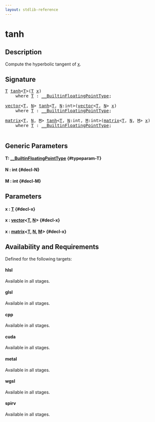 ```yaml
---
layout: stdlib-reference
---
```


# tanh

## Description

Compute the hyperbolic tangent of <span class='code'><a href="/stdlib-reference/global-decls/tanh#decl-x" class="code_param">x</a></span>.




## Signature 

<pre>
<a href="/stdlib-reference/global-decls/tanh#typeparam-T" class="code_type">T</a> <a href="/stdlib-reference/global-decls/tanh">tanh</a>&lt;<a href="/stdlib-reference/global-decls/tanh#typeparam-T" class="code_type">T</a>&gt;(<a href="/stdlib-reference/global-decls/tanh#typeparam-T" class="code_type">T</a> <a href="/stdlib-reference/global-decls/tanh#decl-x" class="code_param">x</a>)
    <span class='code_keyword'>where</span> <a href="/stdlib-reference/global-decls/tanh#typeparam-T" class="code_type">T</a> : <a href="/stdlib-reference/interfaces/BuiltinFloatingPointType/index" class="code_type">__BuiltinFloatingPointType</a>;

<a href="/stdlib-reference/types/vector/index" class="code_type">vector</a>&lt;<a href="/stdlib-reference/global-decls/tanh#typeparam-T" class="code_type">T</a>, <a href="/stdlib-reference/global-decls/tanh#decl-N" class="code_var">N</a>&gt; <a href="/stdlib-reference/global-decls/tanh">tanh</a>&lt;<a href="/stdlib-reference/global-decls/tanh#typeparam-T" class="code_type">T</a>, <a href="/stdlib-reference/global-decls/tanh#decl-N" class="code_var">N</a>:<span class="code_keyword">int</span>&gt;(<a href="/stdlib-reference/types/vector/index" class="code_type">vector</a>&lt;<a href="/stdlib-reference/global-decls/tanh#typeparam-T" class="code_type">T</a>, <a href="/stdlib-reference/global-decls/tanh#decl-N" class="code_var">N</a>&gt; <a href="/stdlib-reference/global-decls/tanh#decl-x" class="code_param">x</a>)
    <span class='code_keyword'>where</span> <a href="/stdlib-reference/global-decls/tanh#typeparam-T" class="code_type">T</a> : <a href="/stdlib-reference/interfaces/BuiltinFloatingPointType/index" class="code_type">__BuiltinFloatingPointType</a>;

<a href="/stdlib-reference/types/matrix/index" class="code_type">matrix</a>&lt;<a href="/stdlib-reference/global-decls/tanh#typeparam-T" class="code_type">T</a>, <a href="/stdlib-reference/global-decls/tanh#decl-N" class="code_var">N</a>, <a href="/stdlib-reference/global-decls/tanh#decl-M" class="code_var">M</a>&gt; <a href="/stdlib-reference/global-decls/tanh">tanh</a>&lt;<a href="/stdlib-reference/global-decls/tanh#typeparam-T" class="code_type">T</a>, <a href="/stdlib-reference/global-decls/tanh#decl-N" class="code_var">N</a>:<span class="code_keyword">int</span>, <a href="/stdlib-reference/global-decls/tanh#decl-M" class="code_var">M</a>:<span class="code_keyword">int</span>&gt;(<a href="/stdlib-reference/types/matrix/index" class="code_type">matrix</a>&lt;<a href="/stdlib-reference/global-decls/tanh#typeparam-T" class="code_type">T</a>, <a href="/stdlib-reference/global-decls/tanh#decl-N" class="code_var">N</a>, <a href="/stdlib-reference/global-decls/tanh#decl-M" class="code_var">M</a>&gt; <a href="/stdlib-reference/global-decls/tanh#decl-x" class="code_param">x</a>)
    <span class='code_keyword'>where</span> <a href="/stdlib-reference/global-decls/tanh#typeparam-T" class="code_type">T</a> : <a href="/stdlib-reference/interfaces/BuiltinFloatingPointType/index" class="code_type">__BuiltinFloatingPointType</a>;

</pre>

## Generic Parameters

#### T: [\_\_BuiltinFloatingPointType](/stdlib-reference/interfaces/BuiltinFloatingPointType/index) {#typeparam-T}
#### N  : int {#decl-N}
#### M  : int {#decl-M}

## Parameters

#### x  : [T](/stdlib-reference/global-decls/tanh#typeparam-T) {#decl-x}
#### x  : [vector](/stdlib-reference/types/vector/index)\<[T](/stdlib-reference/types/vector/index#typeparam-T), [N](/stdlib-reference/types/vector/index#decl-N)\> {#decl-x}
#### x  : [matrix](/stdlib-reference/types/matrix/index)\<[T](/stdlib-reference/types/matrix/T), [N](/stdlib-reference/types/matrix/index#decl-N), [M](/stdlib-reference/types/matrix/index#decl-M)\> {#decl-x}

## Availability and Requirements

Defined for the following targets:

#### hlsl
Available in all stages.

#### glsl
Available in all stages.

#### cpp
Available in all stages.

#### cuda
Available in all stages.

#### metal
Available in all stages.

#### wgsl
Available in all stages.

#### spirv
Available in all stages.



